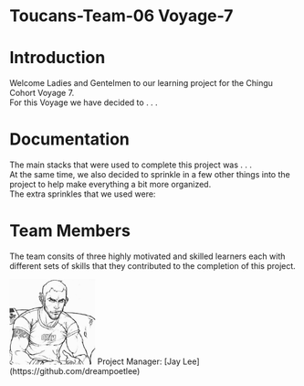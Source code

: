 # Toucans-Team-06 Voyage-7

# Introduction
Welcome Ladies and Gentelmen to our learning project for the Chingu Cohort Voyage 7. <br>
For this Voyage we have decided to  . . . <br>

# Documentation
The main stacks that were used to complete this project was . . . <br>
At the same time, we also decided to sprinkle in a few other things into the project to help make everything a bit more organized.<br>
The extra sprinkles that we used were: 

# Team Members
The team consits of three highly motivated and skilled learners each with different sets of skills that they contributed to the completion of this project.
<p align="left">
  <img width="150" height="150" src="images/profile_pics/jay_l.jpg">
  Project Manager: [Jay Lee](https://github.com/dreampoetlee)
</p>

       


